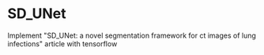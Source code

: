 # SD_UNet
Implement "SD_UNet: a novel segmentation framework for ct images of lung infections" article with tensorflow
